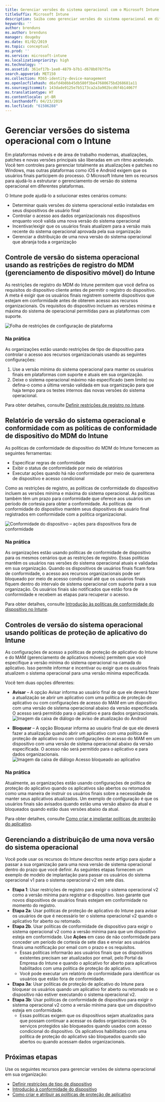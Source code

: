 ```yaml
---
title: Gerenciar versões do sistema operacional com o Microsoft Intune
titleSuffix: Microsoft Intune
description: Saiba como gerenciar versões do sistema operacional em diferentes plataformas com o Microsoft Intune.
keywords: ''
author: brenduns
ms.author: brenduns
manager: dougeby
ms.date: 01/02/2019
ms.topic: conceptual
ms.prod: ''
ms.service: microsoft-intune
ms.localizationpriority: high
ms.technology: ''
ms.assetid: 361ef17b-1ee0-4879-b7b1-d678b0787f5a
search.appverid: MET150
ms.collection: M365-identity-device-management
ms.openlocfilehash: d6afd4b0bb45db580f3be47680675bd268681a11
ms.sourcegitcommit: 143dade9125e7b5173ca2a3a902bcd6f4b14067f
ms.translationtype: HT
ms.contentlocale: pt-BR
ms.lasthandoff: 04/23/2019
ms.locfileid: "61506288"
---
```

# <a name="manage-operating-system-versions-with-intune"></a>Gerenciar versões do sistema operacional com o Intune
Em plataformas móveis e de área de trabalho modernas, atualizações, patches e novas versões principais são liberadas em um ritmo acelerado. Você tem controles para gerenciar totalmente as atualizações e patches no Windows, mas outras plataformas como iOS e Android exigem que os usuários finais participem do processo.  O Microsoft Intune tem os recursos para ajudá-lo a estruturar o gerenciamento de versão do sistema operacional em diferentes plataformas.

O Intune pode ajudá-lo a solucionar estes cenários comuns: 
- Determinar quais versões do sistema operacional estão instaladas em seus dispositivos de usuário final
- Controlar o acesso aos dados organizacionais nos dispositivos enquanto você valida uma nova versão do sistema operacional
- Incentivar/exigir que os usuários finais atualizem para a versão mais recente do sistema operacional aprovada pela sua organização
- Gerenciar a distribuição de uma nova versão do sistema operacional que abranja toda a organização
  
## <a name="operating-system-version-control-using-intune-mobile-device-management-mdm-enrollment-restrictions"></a>Controle de versão do sistema operacional usando as restrições de registro do MDM (gerenciamento de dispositivo móvel) do Intune
As restrições de registro do MDM do Intune permitem que você defina os requisitos do dispositivo cliente antes de permitir o registro do dispositivo. A meta é exigir que os usuários finais registrem somente dispositivos que estejam em conformidade antes de obterem acesso aos recursos organizacionais. Os requisitos do dispositivo incluem as versões mínima e máxima do sistema de operacional permitidas para as plataformas com suporte.
 
![Folha de restrições de configuração de plataforma](./media/os-version-platform-configurations.png) 
 
### <a name="in-practice"></a>Na prática
As organizações estão usando restrições de tipo de dispositivo para controlar o acesso aos recursos organizacionais usando as seguintes configurações: 
1. Use a versão mínima do sistema operacional para manter os usuários finais em plataformas com suporte e atuais em sua organização. 
2. Deixe o sistema operacional máximo não especificado (sem limite) ou defina-o como a última versão validada em sua organização para que haja tempo para os testes internos das novas versões do sistema operacional.

Para obter detalhes, consulte [Definir restrições de registro no Intune](https://docs.microsoft.com/intune/enrollment-restrictions-set#set-device-type-restrictions).
 
## <a name="operating-system-version-reporting-and-compliance-with-intune-mdm-device-compliance-policies"></a>Relatório de versão do sistema operacional e conformidade com as políticas de conformidade de dispositivo do MDM do Intune
As políticas de conformidade de dispositivo do MDM do Intune fornecem as seguintes ferramentas: 
- Especificar regras de conformidade
- Exibir o status de conformidade por meio de relatórios
- Executar ações quando há não conformidade por meio de quarentena de dispositivo e acesso condicional

Como as restrições de registro, as políticas de conformidade do dispositivo incluem as versões mínima e máxima do sistema operacional. As políticas também têm um prazo para conformidade que oferece aos usuários um período de cortesia para obter a conformidade. As políticas de conformidade do dispositivo mantém seus dispositivos de usuário final registrados em conformidade com a política organizacional.

![Conformidade do dispositivo – ações para dispositivos fora de conformidade](./media/os-version-actions-noncompliance.png) 

### <a name="in-practice"></a>Na prática
As organizações estão usando políticas de conformidade de dispositivo para os mesmos cenários que as restrições de registro. Essas políticas mantêm os usuários nas versões do sistema operacional atuais e validadas em sua organização. Quando os dispositivos de usuários finais ficam fora de conformidade, o acesso aos recursos organizacionais pode ser bloqueado por meio de acesso condicional até que os usuários finais fiquem dentro do intervalo de sistema operacional com suporte para a sua organização. Os usuários finais são notificados que estão fora de conformidade e recebem as etapas para recuperar o acesso.   

Para obter detalhes, consulte [Introdução às políticas de conformidade do dispositivo no Intune](https://docs.microsoft.com/intune/device-compliance-get-started).
 
## <a name="operating-system-version-controls-using-intune-app-protection-policies"></a>Controles de versão do sistema operacional usando políticas de proteção de aplicativo do Intune    
As configurações de acesso a políticas de proteção de aplicativo do Intune e do MAM (gerenciamento de aplicativos móveis) permitem que você especifique a versão mínima do sistema operacional na camada do aplicativo. Isso permite informar e incentivar ou exigir que os usuários finais atualizem o sistema operacional para uma versão mínima especificada.
 
Você tem duas opções diferentes: 
- **Avisar** – A opção Avisar informa ao usuário final de que ele deverá fazer a atualização se abrir um aplicativo com uma política de proteção de aplicativo ou com configurações de acesso do MAM em um dispositivo com uma versão de sistema operacional abaixo da versão especificada. O acesso será permitido para o aplicativo e para dados organizacionais.
  ![Imagem da caixa de diálogo de aviso de atualização do Android](./media/os-version-update-warning.png) 

- **Bloquear** – A opção Bloquear informa ao usuário final de que ele deverá fazer a atualização quando abrir um aplicativo com uma política de proteção de aplicativo ou com configurações de acesso do MAM em um dispositivo com uma versão de sistema operacional abaixo da versão especificada. O acesso não será permitido para o aplicativo e para dados organizacionais.
  ![Imagem da caixa de diálogo Acesso bloqueado ao aplicativo](./media/os-version-access-blocked.png)

### <a name="in-practice"></a>Na prática
Atualmente, as organizações estão usando configurações de política de proteção do aplicativo quando os aplicativos são abertos ou retomados como uma maneira de instruir os usuários finais sobre a necessidade de manter seus aplicativos atualizados. Um exemplo de configuração é que os usuários finais são avisados quando estão uma versão abaixo da atual e bloqueados quando estão duas versões abaixo da atual.
 
Para obter detalhes, consulte [Como criar e implantar políticas de proteção do aplicativo](https://docs.microsoft.com/intune/app-protection-policies).

## <a name="managing-a-new-operating-system-version-rollout"></a>Gerenciando a distribuição de uma nova versão do sistema operacional
Você pode usar os recursos do Intune descritos neste artigo para ajudar a passar a sua organização para uma nova versão de sistema operacional dentro do prazo que você definir. As seguintes etapas fornecem um exemplo de modelo de implantação para passar os usuários do sistema operacional v1 para o sistema operacional v2 em sete dias.
- **Etapa 1**: Usar restrições de registro para exigir o sistema operacional v2 como a versão mínima para registrar o dispositivo. Isso garante que novos dispositivos de usuários finais estejam em conformidade no momento do registro.
- **Etapa 2a**: Usar políticas de proteção de aplicativo do Intune para avisar os usuários de que é necessário ter o sistema operacional v2 quando o aplicativo for aberto ou retomado.
- **Etapa 2b**. Usar políticas de conformidade de dispositivo para exigir o sistema operacional v2 como a versão mínima para que um dispositivo esteja em conformidade. Use **Ações** em caso de não conformidade para conceder um período de cortesia de sete dias e enviar aos usuários finais uma notificação por email com o prazo e os requisitos.
  -  Essas políticas informarão aos usuários finais que os dispositivos existentes precisam ser atualizados por email, pelo Portal da Empresa do Intune e quando o aplicativo for aberto para aplicativos habilitados com uma política de proteção do aplicativo.
  - Você pode executar um relatório de conformidade para identificar os usuários que estão fora de conformidade. 
- **Etapa 3a**: Usar políticas de proteção de aplicativo do Intune para bloquear os usuários quando um aplicativo for aberto ou retomado se o dispositivo não estiver executando o sistema operacional v2.
- **Etapa 3b**: Usar políticas de conformidade de dispositivo para exigir o sistema operacional v2 como a versão mínima para que um dispositivo esteja em conformidade.
  - Essas políticas exigem que os dispositivos sejam atualizados para que possam continuar a acessar os dados organizacionais. Os serviços protegidos são bloqueados quando usados com acesso condicional do dispositivo. Os aplicativos habilitados com uma política de proteção do aplicativo são bloqueados quando são abertos ou quando acessam dados organizacionais.

## <a name="next-steps"></a>Próximas etapas
Use os seguintes recursos para gerenciar versões de sistema operacional em sua organização: 

- [Definir restrições de tipo de dispositivo](https://docs.microsoft.com/intune/enrollment-restrictions-set#set-device-type-restrictions)
- [Introdução à conformidade do dispositivo](https://docs.microsoft.com/intune/device-compliance-get-started)
- [Como criar e atribuir as políticas de proteção de aplicativo](https://docs.microsoft.com/intune/app-protection-policies)
